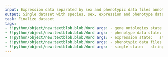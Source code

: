 ```yaml
---
input: Expression data separated by sex and phenotypic data files annotated with gene ontologies
output: Single dataset with species, sex, expression and phenotype data
task: Finalize dataset
tags:
- !!python/object/new:textblob.blob.Word args: - gene ontologies state:   string: gene ontologies   pos_tag: null
- !!python/object/new:textblob.blob.Word args: - phenotype data state:   string: phenotype data   pos_tag: null
- !!python/object/new:textblob.blob.Word args: - expression state:   string: expression   pos_tag: null
- !!python/object/new:textblob.blob.Word args: - phenotypic data files state:   string: phenotypic data files   pos_tag: null
- !!python/object/new:textblob.blob.Word args: - single state:   string: single   pos_tag: null
---
```

